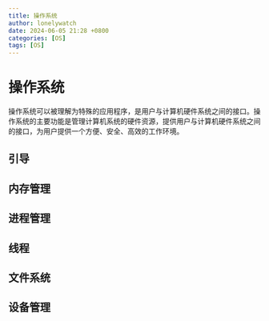 ```yaml
---
title: 操作系统
author: lonelywatch
date: 2024-06-05 21:28 +0800
categories: [OS]
tags: [OS]   
---
```



# 操作系统

操作系统可以被理解为特殊的应用程序，是用户与计算机硬件系统之间的接口。操作系统的主要功能是管理计算机系统的硬件资源，提供用户与计算机硬件系统之间的接口，为用户提供一个方便、安全、高效的工作环境。

## 引导

## 内存管理

## 进程管理

## 线程

## 文件系统

## 设备管理
